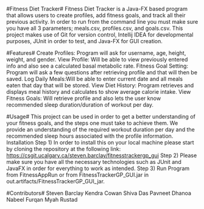#Fitness Diet Tracker#
Fitness Diet Tracker is a Java-FX based program that allows users to create profiles, add fitness goals, and track all their previous activity. In order to run from the command line you must make sure you have all 3 parameters; meals.csv, profiles.csv, and goals.csv.
This project makes use of Git for version control, Intellij IDEA for developmental purposes, JUnit in order to test, and Java-FX for GUI creation.

#Features#
Create Profiles: Program will ask for username, age, height, weight, and gender.
View Profile: Will be able to view previously entered info and also see a calculated basal metabolic rate.
Fitness Goal Setting: Program will ask a few questions after retrieving profile and that will then be saved.
Log Daily Meals:Will be able to enter current date and all meals eaten that day that will be stored.
View Diet History: Program retrieves and displays meal history and calculates to show average calorie intake.
View Fitness Goals: Will retrieve profile and also lets the user know recommended sleep duration/duration of workout per day.

#Usage#
This project can be used in order to get a better understanding of your fitness goals, and the steps one must take to achieve them. We provide an understanding of the required workout duration per day and the recommended sleep hours associated with the profile information.
Installation
Step 1)
In order to install this on your local machine please start by cloning the repository at the following link: https://csgit.ucalgary.ca/steven.barclay/fitnesstrackergp_gui 
Step 2)
Please make sure you have all the necessary technologies such as JUnit and JavaFX in order for everything to work as intended.
Step 3)
Run Program from FitnessAppRun or from FitnessTrackerGP_GUI.jar in out.artifacts/FitnessTrackerGP_GUI_jar.

#Contributors#
Steven Barclay
Kendra Cowan
Shiva Das
Pavneet Dhanoa
Nabeel Furqan 
Myah Rustad 
